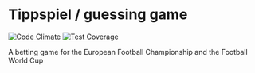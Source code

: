 # Tippspiel / guessing game

[![Code Climate](https://codeclimate.com/github/soemo/tippspiel/badges/gpa.svg)](https://codeclimate.com/github/soemo/tippspiel)
[![Test Coverage](https://codeclimate.com/github/soemo/tippspiel/badges/coverage.svg)](https://codeclimate.com/github/soemo/tippspiel/coverage)

A betting game for the European Football Championship and the Football World Cup
